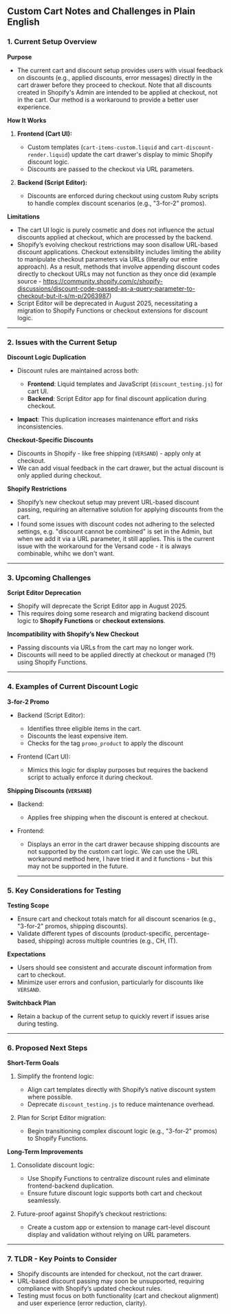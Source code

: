 ## Custom Cart Notes and Challenges in Plain English

### 1. Current Setup Overview

**Purpose**

- The current cart and discount setup provides users with visual feedback on discounts (e.g., applied discounts, error messages) directly in the cart drawer before they proceed to checkout. Note that all discounts created in Shopify's Admin are intended to be applied at checkout, not in the cart. Our method is a workaround to provide a better user experience.

**How It Works**

1. **Frontend (Cart UI):**

   - Custom templates (`cart-items-custom.liquid` and `cart-discount-render.liquid`) update the cart drawer's display to mimic Shopify discount logic.
   - Discounts are passed to the checkout via URL parameters.

2. **Backend (Script Editor):**

   - Discounts are enforced during checkout using custom Ruby scripts to handle complex discount scenarios (e.g., "3-for-2" promos).

**Limitations**

- The cart UI logic is purely cosmetic and does not influence the actual discounts applied at checkout, which are processed by the backend.
- Shopify’s evolving checkout restrictions may soon disallow URL-based discount applications. Checkout extensibility includes limiting the ability to manipulate checkout parameters via URLs (literally our entire approach). As a result, methods that involve appending discount codes directly to checkout URLs may not function as they once did (example source - https://community.shopify.com/c/shopify-discussions/discount-code-passed-as-a-query-parameter-to-checkout-but-it-s/m-p/2063987)
- Script Editor will be deprecated in August 2025, necessitating a migration to Shopify Functions or checkout extensions for discount logic.

---

### 2. Issues with the Current Setup

**Discount Logic Duplication**

- Discount rules are maintained across both:

  - **Frontend**: Liquid templates and JavaScript (`discount_testing.js`) for cart UI.
  - **Backend**: Script Editor app for final discount application during checkout.

- **Impact**: This duplication increases maintenance effort and risks inconsistencies.

**Checkout-Specific Discounts**

- Discounts in Shopify - like free shipping (`VERSAND`) - apply only at checkout.
- We can add visual feedback in the cart drawer, but the actual discount is only applied during checkout.

**Shopify Restrictions**

- Shopify’s new checkout setup may prevent URL-based discount passing, requiring an alternative solution for applying discounts from the cart.
- I found some issues with discount codes not adhering to the selected settings, e.g. "discount cannot be combined" is set in the Admin, but when we add it via a URL parameter, it still applies. This is the current issue with the workaround for the Versand code - it is always combinable, whihc we don't want.

---

### 3. Upcoming Challenges

**Script Editor Deprecation**

- Shopify will deprecate the Script Editor app in August 2025.
- This requires doing some research and migrating backend discount logic to **Shopify Functions** or **checkout extensions**.

**Incompatibility with Shopify’s New Checkout**

- Passing discounts via URLs from the cart may no longer work.
- Discounts will need to be applied directly at checkout or managed (?!) using Shopify Functions.

---

### 4. Examples of Current Discount Logic

**3-for-2 Promo**

- Backend (Script Editor):

  - Identifies three eligible items in the cart.
  - Discounts the least expensive item.
  - Checks for the tag `promo_product` to apply the discount

- Frontend (Cart UI):
  - Mimics this logic for display purposes but requires the backend script to actually enforce it during checkout.

**Shipping Discounts (`VERSAND`)**

- Backend:

  - Applies free shipping when the discount is entered at checkout.

- Frontend:

  - Displays an error in the cart drawer because shipping discounts are not supported by the custom cart logic. We can use the URL workaround method here, I have tried it and it functions - but this may not be supported in the future.

  ***

### 5. Key Considerations for Testing

**Testing Scope**

- Ensure cart and checkout totals match for all discount scenarios (e.g., "3-for-2" promos, shipping discounts).
- Validate different types of discounts (product-specific, percentage-based, shipping) across multiple countries (e.g., CH, IT).

**Expectations**

- Users should see consistent and accurate discount information from cart to checkout.
- Minimize user errors and confusion, particularly for discounts like `VERSAND`.

**Switchback Plan**

- Retain a backup of the current setup to quickly revert if issues arise during testing.

---

### 6. Proposed Next Steps

**Short-Term Goals**

1. Simplify the frontend logic:

   - Align cart templates directly with Shopify’s native discount system where possible.
   - Deprecate `discount_testing.js` to reduce maintenance overhead.

2. Plan for Script Editor migration:
   - Begin transitioning complex discount logic (e.g., "3-for-2" promos) to Shopify Functions.

**Long-Term Improvements**

1. Consolidate discount logic:

   - Use Shopify Functions to centralize discount rules and eliminate frontend-backend duplication.
   - Ensure future discount logic supports both cart and checkout seamlessly.

2. Future-proof against Shopify’s checkout restrictions:
   - Create a custom app or extension to manage cart-level discount display and validation without relying on URL parameters.

---

### 7. TLDR - Key Points to Consider

- Shopify discounts are intended for checkout, not the cart drawer.
- URL-based discount passing may soon be unsupported, requiring compliance with Shopify’s updated checkout rules.
- Testing must focus on both functionality (cart and checkout alignment) and user experience (error reduction, clarity).
